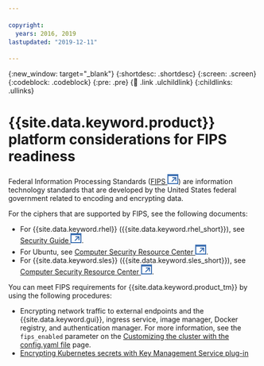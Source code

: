 ```yaml
---

copyright:
  years: 2016, 2019
lastupdated: "2019-12-11"

---
```


{:new_window: target="_blank"}
{:shortdesc: .shortdesc}
{:screen: .screen}
{:codeblock: .codeblock}
{:pre: .pre}
{:child: .link .ulchildlink}
{:childlinks: .ullinks}

# {{site.data.keyword.product}} platform considerations for FIPS readiness

Federal Information Processing Standards ([FIPS ![Opens in a new tab](../images/icons/launch-glyph.svg "Opens in a new tab")](https://www.nist.gov/topics/federal-information-standards-fips)) are information technology standards that are developed by the United States federal government related to encoding and encrypting data. 

For the ciphers that are supported by FIPS, see the following documents:

* For {{site.data.keyword.rhel}} ({{site.data.keyword.rhel_short}}), see [Security Guide ![Opens in a new tab](../images/icons/launch-glyph.svg "Opens in a new tab")](https://access.redhat.com/documentation/en-us/red_hat_enterprise_linux/6/html/security_guide/sect-security_guide-federal_standards_and_regulations-federal_information_processing_standard).
* For Ubuntu, see [Computer Security Resource Center ![Opens in a new tab](../images/icons/launch-glyph.svg "Opens in a new tab")](https://csrc.nist.gov/CSRC/media/projects/cryptographic-module-validation-program/documents/security-policies/140sp2962.pdf).
* For {{site.data.keyword.sles}} ({{site.data.keyword.sles_short}}), see [Computer Security Resource Center ![Opens in a new tab](../images/icons/launch-glyph.svg "Opens in a new tab")](https://csrc.nist.gov/CSRC/media/projects/cryptographic-module-validation-program/documents/security-policies/140sp3038.pdf ).

You can meet FIPS requirements for {{site.data.keyword.product_tm}} by using the following procedures:

<!-- * [Encrypting volumes by using dm-crypt](../installing/etcd.md) -->
* Encrypting network traffic to external endpoints and the {{site.data.keyword.gui}}, ingress service, image manager, Docker registry, and authentication manager. For more information, see the `fips_enabled` parameter on the [Customizing the cluster with the config.yaml file](../installer/3.2.2/config_yaml.md#general_setting) page. <!-- To enable or disable FIPS mode after {{site.data.keyword.product}} installation, see [Enabling and disabling FIPS mode](../manage_cluster/fips_mode.md).-->
* [Encrypting Kubernetes secrets with Key Management Service plug-in](../mcm/mcm_user_management/kms_plugin.md)
<!-- * [Example: Enabling FIPS on {{site.data.keyword.product}}](../installing/fips_enable.md)-->


